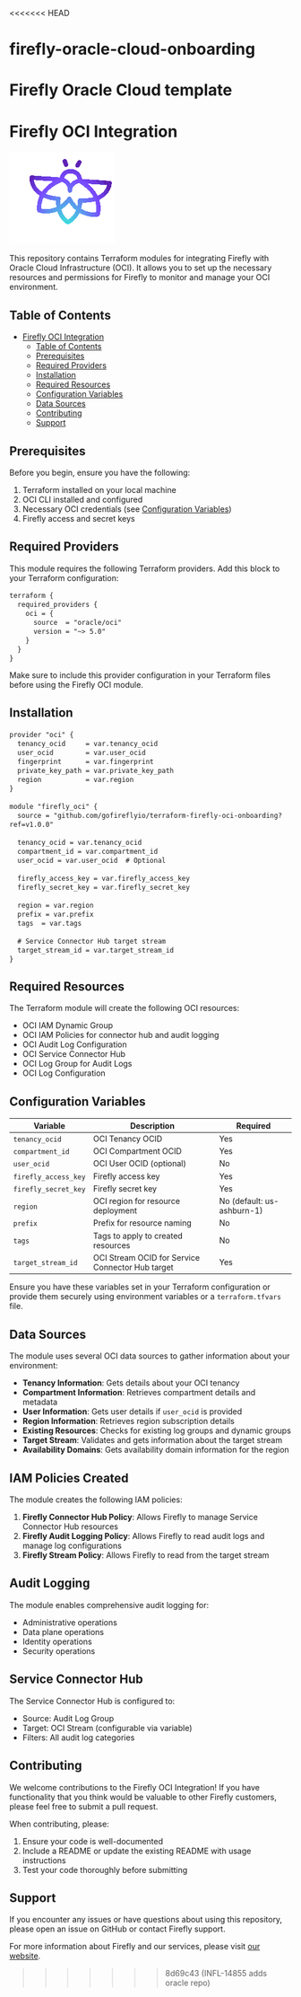 <<<<<<< HEAD
# firefly-oracle-cloud-onboarding
Firefly Oracle Cloud template
=======
# Firefly OCI Integration

![Firefly Logo](firefly.gif)

This repository contains Terraform modules for integrating Firefly with Oracle Cloud Infrastructure (OCI). It allows you to set up the necessary resources and permissions for Firefly to monitor and manage your OCI environment.

## Table of Contents

- [Firefly OCI Integration](#firefly-oci-integration)
  - [Table of Contents](#table-of-contents)
  - [Prerequisites](#prerequisites)
  - [Required Providers](#required-providers)
  - [Installation](#installation)
  - [Required Resources](#required-resources)
  - [Configuration Variables](#configuration-variables)
  - [Data Sources](#data-sources)
  - [Contributing](#contributing)
  - [Support](#support)

## Prerequisites

Before you begin, ensure you have the following:

1. Terraform installed on your local machine
2. OCI CLI installed and configured
3. Necessary OCI credentials (see [Configuration Variables](#configuration-variables))
4. Firefly access and secret keys

## Required Providers

This module requires the following Terraform providers. Add this block to your Terraform configuration:

```hcl
terraform {
  required_providers {
    oci = {
      source  = "oracle/oci"
      version = "~> 5.0"
    }
  }
}
```

Make sure to include this provider configuration in your Terraform files before using the Firefly OCI module.

## Installation

```hcl
provider "oci" {
  tenancy_ocid     = var.tenancy_ocid
  user_ocid        = var.user_ocid
  fingerprint      = var.fingerprint
  private_key_path = var.private_key_path
  region           = var.region
}

module "firefly_oci" {
  source = "github.com/gofireflyio/terraform-firefly-oci-onboarding?ref=v1.0.0"
  
  tenancy_ocid = var.tenancy_ocid
  compartment_id = var.compartment_id
  user_ocid = var.user_ocid  # Optional
  
  firefly_access_key = var.firefly_access_key
  firefly_secret_key = var.firefly_secret_key
  
  region = var.region
  prefix = var.prefix
  tags  = var.tags
  
  # Service Connector Hub target stream
  target_stream_id = var.target_stream_id
}
```

## Required Resources

The Terraform module will create the following OCI resources:

- OCI IAM Dynamic Group
- OCI IAM Policies for connector hub and audit logging
- OCI Audit Log Configuration
- OCI Service Connector Hub
- OCI Log Group for Audit Logs
- OCI Log Configuration

## Configuration Variables

| Variable | Description | Required |
|----------|-------------|----------|
| `tenancy_ocid` | OCI Tenancy OCID | Yes |
| `compartment_id` | OCI Compartment OCID | Yes |
| `user_ocid` | OCI User OCID (optional) | No |
| `firefly_access_key` | Firefly access key | Yes |
| `firefly_secret_key` | Firefly secret key | Yes |
| `region` | OCI region for resource deployment | No (default: us-ashburn-1) |
| `prefix` | Prefix for resource naming | No |
| `tags` | Tags to apply to created resources | No |
| `target_stream_id` | OCI Stream OCID for Service Connector Hub target | Yes |

Ensure you have these variables set in your Terraform configuration or provide them securely using environment variables or a `terraform.tfvars` file.

## Data Sources

The module uses several OCI data sources to gather information about your environment:

- **Tenancy Information**: Gets details about your OCI tenancy
- **Compartment Information**: Retrieves compartment details and metadata
- **User Information**: Gets user details if `user_ocid` is provided
- **Region Information**: Retrieves region subscription details
- **Existing Resources**: Checks for existing log groups and dynamic groups
- **Target Stream**: Validates and gets information about the target stream
- **Availability Domains**: Gets availability domain information for the region

## IAM Policies Created

The module creates the following IAM policies:

1. **Firefly Connector Hub Policy**: Allows Firefly to manage Service Connector Hub resources
2. **Firefly Audit Logging Policy**: Allows Firefly to read audit logs and manage log configurations
3. **Firefly Stream Policy**: Allows Firefly to read from the target stream

## Audit Logging

The module enables comprehensive audit logging for:
- Administrative operations
- Data plane operations
- Identity operations
- Security operations

## Service Connector Hub

The Service Connector Hub is configured to:
- Source: Audit Log Group
- Target: OCI Stream (configurable via variable)
- Filters: All audit log categories

## Contributing

We welcome contributions to the Firefly OCI Integration! If you have functionality that you think would be valuable to other Firefly customers, please feel free to submit a pull request.

When contributing, please:

1. Ensure your code is well-documented
2. Include a README or update the existing README with usage instructions
3. Test your code thoroughly before submitting

## Support

If you encounter any issues or have questions about using this repository, please open an issue on GitHub or contact Firefly support.

For more information about Firefly and our services, please visit [our website](https://www.gofirefly.io/).
>>>>>>> 8d69c43 (INFL-14855 adds oracle repo)
